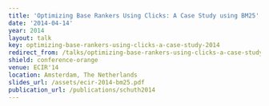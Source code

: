```yaml
---
title: 'Optimizing Base Rankers Using Clicks: A Case Study using BM25'
date: '2014-04-14'
year: 2014
layout: talk
key: optimizing-base-rankers-using-clicks-a-case-study-2014
redirect_from: /talks/optimizing-base-rankers-using-clicks-a-case-study--2014.html
shield: conference-orange
venue: ECIR'14
location: Amsterdam, The Netherlands
slides_url: /assets/ecir-2014-bm25.pdf
publication_url: /publications/schuth2014
---
```


